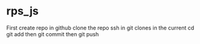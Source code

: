 # rps_js

First create repo in github
clone the repo ssh in git
clones in the current cd
git add then git commit then git push